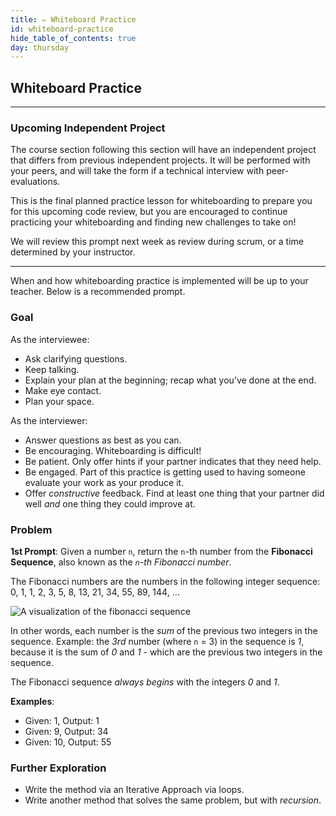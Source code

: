 ```yaml
---
title: ✏️ Whiteboard Practice
id: whiteboard-practice
hide_table_of_contents: true
day: thursday
---
```


## Whiteboard Practice
---

### Upcoming Independent Project

The course section following this section will have an independent project that differs from previous independent projects. It will be performed with your peers, and will take the form if a technical interview with peer-evaluations. 

This is the final planned practice lesson for whiteboarding to prepare you for this upcoming code review, but you are encouraged to continue practicing your whiteboarding and finding new challenges to take on!

We will review this prompt next week as review during scrum, or a time determined by your instructor.

---

When and how whiteboarding practice is implemented will be up to your teacher. Below is a recommended prompt.

### Goal

As the interviewee:

* Ask clarifying questions.
* Keep talking.
* Explain your plan at the beginning; recap what you’ve done at the end.
* Make eye contact.
* Plan your space.

As the interviewer:

* Answer questions as best as you can.
* Be encouraging. Whiteboarding is difficult!
* Be patient. Only offer hints if your partner indicates that they need help.
* Be engaged. Part of this practice is getting used to having someone evaluate your work as your produce it.
* Offer _constructive_ feedback. Find at least one thing that your partner did well _and_ one thing they could improve at.

### Problem

**1st Prompt**: 
Given a number `n`, return the `n`-th number from the **Fibonacci Sequence**, also known as the *`n`-th Fibonacci number*.

The Fibonacci numbers are the numbers in the following integer sequence: 0, 1, 1, 2, 3, 5, 8, 13, 21, 34, 55, 89, 144, ...

![A visualization of the fibonacci sequence](https://learnhowtoprogram.s3.us-west-2.amazonaws.com/INTRO/fibonacci-visualization.png)

In other words, each number is the *sum* of the previous two integers in the sequence. Example: the *3rd* number (where `n` = 3) in the sequence is *1*, because it is the sum of *0* and *1* - which are the previous two integers in the sequence.

The Fibonacci sequence *always begins* with the integers *0* and *1*.


**Examples**:

  * Given: 1, Output: 1
  * Given: 9, Output: 34
  * Given: 10, Output: 55

### Further Exploration

* Write the method via an Iterative Approach via loops.
* Write another method that solves the same problem, but with *recursion*.
      
